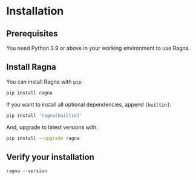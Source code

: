 # Installation

## Prerequisites

You need Python 3.9 or above in your working environment to use Ragna.

## Install Ragna

You can install Ragna with `pip`:

```bash
pip install ragna
```

If you want to install all optional dependencies, append `[builtin]`:

```bash
pip install 'ragna[builtin]'
```

And, upgrade to latest versions with:

```bash
pip install --upgrade ragna
```

<!-- Add conda and conda-forge if/when available -->

## Verify your installation

```
ragna --version
```
